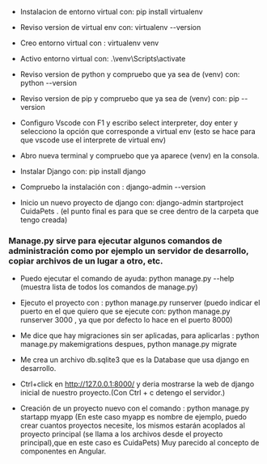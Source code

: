 - Instalacion de entorno virtual con: pip install virtualenv
- Reviso version de virtual env con: virtualenv --version
- Creo entorno virtual con : virtualenv venv
- Activo entorno virtual con:  .\venv\Scripts\activate
- Reviso version de python y compruebo que ya sea de (venv) con: python --version
- Reviso version de pip y compruebo que ya sea de (venv) con: pip --version
- Configuro Vscode con F1 y escribo select interpreter, doy enter y selecciono la opción que corresponde a virtual env (esto se hace para que vscode use el interprete de virtual env)
- Abro nueva terminal y compruebo que ya aparece (venv) en la consola.

- Instalar Django con: pip install django
- Compruebo la instalación con : django-admin --version
- Inicio un nuevo proyecto de django con: django-admin startproject CuidaPets . (el punto final es para que se cree dentro de la carpeta que tengo creada)

### Manage.py sirve para ejecutar algunos comandos de administración como por ejemplo un servidor de desarrollo, copiar archivos de un lugar a otro, etc. 

- Puedo ejecutar el comando de ayuda: python manage.py --help (muestra lista de todos los comandos de manage.py)

- Ejecuto el proyecto con : python manage.py runserver (puedo indicar el puerto en el que quiero que se ejecute con: python manage.py runserver 3000 , ya que por defecto lo hace en el puerto 8000)
- Me dice que hay migraciones sin ser aplicadas, para aplicarlas : python manage.py makemigrations despues, python manage.py migrate
- Me crea un archivo db.sqlite3 que es la Database que usa django en desarrollo.
- Ctrl+click en http://127.0.0.1:8000/ y deria mostrarse la web de django inicial de nuestro proyecto.(Con Ctrl + c detengo el servidor.)
- Creación de un proyecto nuevo con el comando : python manage.py startapp myapp (En este caso myapp es nombre de ejemplo, puedo crear cuantos proyectos necesite, los mismos estarán acoplados al proyecto principal (se llama a los archivos desde el proyecto principal),que en este caso es CuidaPets) Muy parecido al concepto de componentes en Angular.







